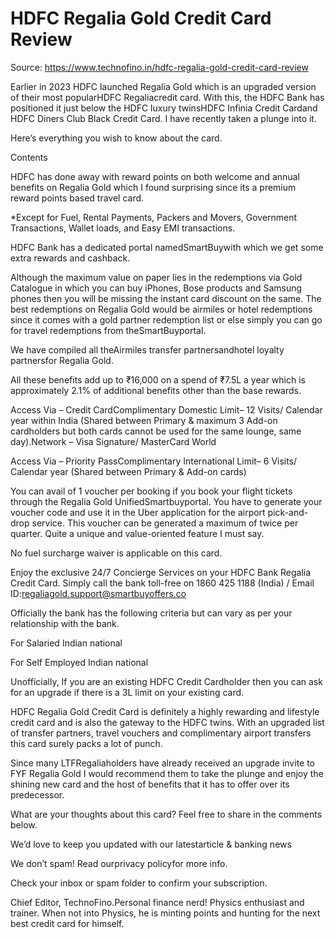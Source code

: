 # HDFC Regalia Gold Credit Card Review

Source: https://www.technofino.in/hdfc-regalia-gold-credit-card-review

Earlier in 2023 HDFC launched Regalia Gold which is an upgraded version of their most popularHDFC Regaliacredit card. With this, the HDFC Bank has positioned it just below the HDFC luxury twinsHDFC Infinia Credit Cardand HDFC Diners Club Black Credit Card. I have recently taken a plunge into it.

Here’s everything you wish to know about the card.

Contents

HDFC has done away with reward points on both welcome and annual benefits on Regalia Gold which I found surprising since its a premium reward points based travel card.

*Except for Fuel, Rental Payments, Packers and Movers, Government Transactions, Wallet loads, and Easy EMI transactions.

HDFC Bank has a dedicated portal namedSmartBuywith which we get some extra rewards and cashback.

Although the maximum value on paper lies in the redemptions via Gold Catalogue in which you can buy iPhones, Bose products and Samsung phones then you will be missing the instant card discount on the same. The best redemptions on Regalia Gold would be airmiles or hotel redemptions since it comes with a gold partner redemption list or else simply you can go for travel redemptions from theSmartBuyportal.

We have compiled all theAirmiles transfer partnersandhotel loyalty partnersfor Regalia Gold.

All these benefits add up to ₹16,000 on a spend of ₹7.5L a year which is approximately 2.1% of additional benefits other than the base rewards.

Access Via – Credit CardComplimentary Domestic Limit– 12 Visits/ Calendar year within India (Shared between Primary & maximum 3 Add-on cardholders but both cards cannot be used for the same lounge, same day).Network – Visa Signature/ MasterCard World

Access Via – Priority PassComplimentary International Limit– 6 Visits/ Calendar year (Shared between Primary & Add-on cards)

You can avail of 1 voucher per booking if you book your flight tickets through the Regalia Gold UnifiedSmartbuyportal. You have to generate your voucher code and use it in the Uber application for the airport pick-and-drop service. This voucher can be generated a maximum of twice per quarter. Quite a unique and value-oriented feature I must say.

No fuel surcharge waiver is applicable on this card.

Enjoy the exclusive 24/7 Concierge Services on your HDFC Bank Regalia Credit Card. Simply call the bank toll-free on 1860 425 1188 (India) / Email ID:regaliagold.support@smartbuyoffers.co

Officially the bank has the following criteria but can vary as per your relationship with the bank.

For Salaried Indian national

For Self Employed Indian national

Unofficially, If you are an existing HDFC Credit Cardholder then you can ask for an upgrade if there is a 3L limit on your existing card.

HDFC Regalia Gold Credit Card is definitely a highly rewarding and lifestyle credit card and is also the gateway to the HDFC twins. With an upgraded list of transfer partners, travel vouchers and complimentary airport transfers this card surely packs a lot of punch.

Since many LTFRegaliaholders have already received an upgrade invite to FYF Regalia Gold I would recommend them to take the plunge and enjoy the shining new card and the host of benefits that it has to offer over its predecessor.

What are your thoughts about this card? Feel free to share in the comments below.

We’d love to keep you updated with our latestarticle & banking news

We don’t spam! Read ourprivacy policyfor more info.

Check your inbox or spam folder to confirm your subscription.

Chief Editor, TechnoFino.Personal finance nerd! Physics enthusiast and trainer. When not into Physics, he is minting points and hunting for the next best credit card for himself.